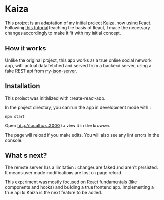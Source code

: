# Kaiza

This project is an adaptation of my initial project [Kaiza](https://github.com/Rmihaja/Kaiza/), now using React. Following [this tutorial](https://www.youtube.com/playlist?list=PL4cUxeGkcC9gZD-Tvwfod2gaISzfRiP9d) teaching the basis of React, I made the necessary changes accordingly to make it fit with my initial concept.

## How it works

Unlike the original project, this app works as a true online social network app, with actual data fetched and served from a backend server, using a fake REST api from [my-json-server](https://my-json-server.typicode.com/rmihaja/kaiza-react).

## Installation

This project was initialized with create-react-app.

In the project directory, you can run the app in development mode with :

`npm start`

Open [http://localhost:3000](http://localhost:3000) to view it in the browser.

The page will reload if you make edits. You will also see any lint errors in the console.

## What's next?

The remote server has a limitation : changes are faked and aren't persisted. It means user made modifications are lost on page reload.

This experiment was mostly focused on React fundamentals (like components and hooks) and building a true frontend app. Implementing a true api to Kaiza is the next feature to be added.
